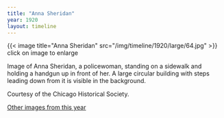 ```yaml
---
title: "Anna Sheridan"
year: 1920
layout: timeline
---
```


{{< image title="Anna Sheridan" src="/img/timeline/1920/large/64.jpg" >}}
click on image to enlarge

Image of Anna Sheridan, a policewoman, standing on a sidewalk and holding a handgun up in front of her. A large circular building with steps leading down from it is visible in the background. 

Courtesy of the Chicago Historical Society. 

[Other images from this year](/historical/timeline/1920)